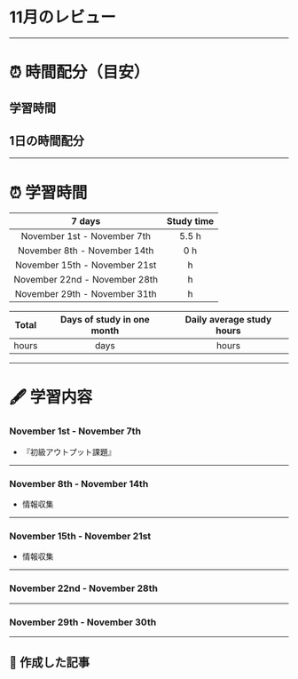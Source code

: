 # 11月のレビュー
---

# ⏰ 時間配分（目安）
## 学習時間
 
## 1日の時間配分

---

# ⏰ 学習時間
| 7 days | Study time |
| :---: | :---: |
| November 1st - November 7th | 5.5 h |
| November 8th - November 14th | 0 h |
| November 15th - November 21st |  h |
| November 22nd - November 28th |  h |
| November 29th - November 31th |  h |

| Total | Days of study in one month | Daily average study hours |
| :---: | :---: | :---: |
|  hours |  days |  hours |
---


# 🖋️ 学習内容
### November 1st - November 7th 
- 『初級アウトプット課題』
---


### November 8th - November 14th
- 情報収集
---


### November 15th - November 21st
- 情報収集
---


### November 22nd - November 28th
---


### November 29th - November 30th
---


## 📰 作成した記事
